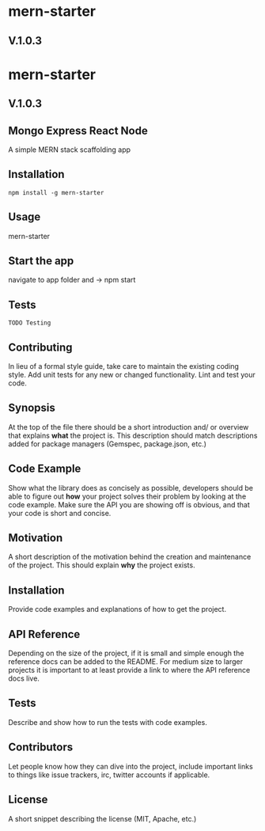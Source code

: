 # mern-starter
## V.1.0.3

mern-starter
============

## V.1.0.3
## Mongo Express React Node 

A simple MERN stack scaffolding app 

## Installation

  `npm install -g mern-starter`

## Usage

  mern-starter <mymernapp>

## Start the app
  navigate to app folder and -> npm start  


## Tests

  `TODO Testing`

## Contributing

In lieu of a formal style guide, take care to maintain the existing coding style. Add unit tests for any new or changed functionality. Lint and test your code.


## Synopsis

At the top of the file there should be a short introduction and/ or overview that explains **what** the project is. This description should match descriptions added for package managers (Gemspec, package.json, etc.)

## Code Example

Show what the library does as concisely as possible, developers should be able to figure out **how** your project solves their problem by looking at the code example. Make sure the API you are showing off is obvious, and that your code is short and concise.

## Motivation

A short description of the motivation behind the creation and maintenance of the project. This should explain **why** the project exists.

## Installation

Provide code examples and explanations of how to get the project.

## API Reference

Depending on the size of the project, if it is small and simple enough the reference docs can be added to the README. For medium size to larger projects it is important to at least provide a link to where the API reference docs live.

## Tests

Describe and show how to run the tests with code examples.

## Contributors

Let people know how they can dive into the project, include important links to things like issue trackers, irc, twitter accounts if applicable.

## License

A short snippet describing the license (MIT, Apache, etc.)